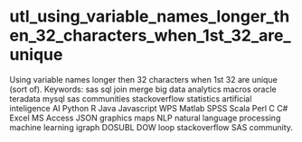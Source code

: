 # utl_using_variable_names_longer_then_32_characters_when_1st_32_are_unique
Using variable names longer then 32 characters when 1st 32 are unique (sort of).  Keywords: sas sql join merge big data analytics macros oracle teradata mysql sas communities stackoverflow statistics artificial inteligence AI Python R Java Javascript WPS Matlab SPSS Scala Perl C C# Excel MS Access JSON graphics maps NLP natural language processing machine learning igraph DOSUBL DOW loop stackoverflow SAS community.
